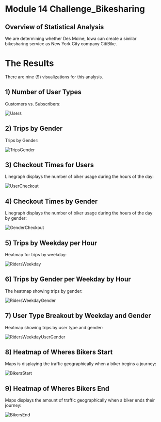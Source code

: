 # Module 14 Challenge_Bikesharing

## Overview of Statistical Analysis

We are determining whether Des Moine, Iowa can create a similar bikesharing service as New York City company CitiBike. 

# The Results

There are nine (9) visualizations for this analysis.

## 1) Number of User Types

Customers vs. Subscribers:

![Users](https://user-images.githubusercontent.com/84817579/193511270-b57ad669-33d0-4b8d-9ee8-70bf46d58a70.png)

## 2) Trips by Gender

Trips by Gender:

![TripsGender](https://user-images.githubusercontent.com/84817579/193511417-56146228-c7b9-4cab-842f-8140f23548b9.png)

## 3) Checkout Times for Users

Linegraph displays the number of biker usage during the hours of the day:

![UserCheckout](https://user-images.githubusercontent.com/84817579/193511817-e73f655d-f6d5-4de1-92ae-669905ebab93.png)


## 4) Checkout Times by Gender

Linegraph displays the number of biker usage during the hours of the day by gender:

![GenderCheckout](https://user-images.githubusercontent.com/84817579/193511837-b27f7b5f-dafa-4265-81d8-6d180d714701.png)

## 5) Trips by Weekday per Hour

Heatmap for trips by weekday:

![RidersWeekday](https://user-images.githubusercontent.com/84817579/193512014-d419f48e-d7c6-4308-8502-9b6eeebb1e58.png)

## 6) Trips by Gender per Weekday by Hour

The heatmap showing trips by gender:

![RidersWeekdayGender](https://user-images.githubusercontent.com/84817579/193512136-d9fda353-1052-464c-b55d-bf247cbed3ce.png)

## 7) User Type Breakout by Weekday and Gender

Heatmap showing trips by user type and gender:

![RidersWeekdayUserGender](https://user-images.githubusercontent.com/84817579/193512179-415420c8-9d80-4b40-b90e-9bf9dace9935.png)

## 8) Heatmap of Wheres Bikers Start

Maps is displaying the traffic geographically when a biker begins a journey:

![BikersStart](https://user-images.githubusercontent.com/84817579/193512282-97ada56a-aa0e-4e96-84b1-e1e12a57736a.png)

## 9) Heatmap of Wheres Bikers End

Maps displays the amount of traffic geographically when a biker ends their journey: 

![BikersEnd](https://user-images.githubusercontent.com/84817579/193512778-5ea9e77c-6785-40fa-8a34-a43f2ce08cc2.png)

